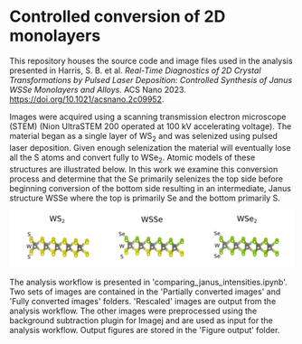 # Controlled conversion of 2D monolayers

This repository houses the source code and image files used in the analysis presented in Harris, S. B. et al. *Real-Time Diagnostics of 2D Crystal Transformations by Pulsed Laser Deposition: Controlled Synthesis of Janus WSSe Monolayers and Alloys.* ACS Nano 2023. https://doi.org/10.1021/acsnano.2c09952.


Images were acquired using a scanning transmission electron microscope (STEM) (Nion UltraSTEM 200 operated at 100 kV accelerating voltage). The material began as a single layer of WS<sub>2</sub> and was selenized using pulsed laser deposition. Given enough selenization the material will eventually lose all the S atoms and convert fully to WSe<sub>2</sub>. Atomic models of these structures are illustrated below. In this work we examine this conversion process and determine that the Se primarily selenizes the top side before beginning conversion of the bottom side resulting in an intermediate, Janus structure WSSe where the top is primarily Se and the bottom primarily S.

![image](Janus_illustration.png)

The analysis workflow is presented in 'comparing_janus_intensities.ipynb'. Two sets of images are contained in the 'Partially converted images' and 'Fully converted images' folders. 'Rescaled' images are output from the analysis workflow. The other images were preprocessed using the background subtraction plugin for Imagej and are used as input for the analysis workflow. Output figures are stored in the 'Figure output' folder.

